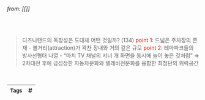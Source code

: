 
###### from: [[]]

<br/>

>디즈니랜드의 독창성은 도대체 어떤 것일까? (134) 
><span style = "color: red">point 1</span>: 드넓은 주차장의 존재 - 볼거리(attraction)가 꽉찬 장내와 거의 같은 규모 
><span style = "color: red">point 2</span>: 테마파크들의 방사선형태 나열 - “마치 TV 채널의 서너 개 화면을 동시에 늘어 놓은 것처럼” 
>⇒ 2차대전 후에 급성장한 자동차문화와 텔레비전문화를 융합한 최첨단의 위락공간 

<br/>

| <small> Tags </small> | # |
| --- | --- |
